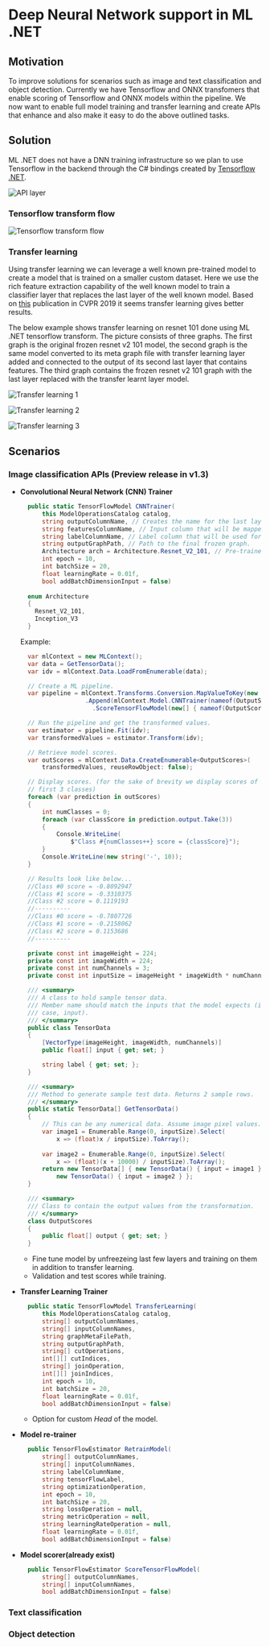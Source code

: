 # Deep Neural Network support in ML .NET
## Motivation
To improve solutions for scenarios such as image and text classification and object detection. Currently we have Tensorflow and ONNX transfomers that enable scoring of Tensorflow and ONNX models within the pipeline. We now want to enable full model training and transfer learning and create APIs that enhance and also make it easy to do the above outlined tasks. 

## Solution
ML .NET does not have a DNN training infrastructure so we plan to use Tensorflow in the backend through the C# bindings created by [Tensorflow .NET](https://github.com/SciSharp/TensorFlow.NET). 

![API layer](dnn_mlnet_layout.JPG)


### Tensorflow transform flow  
![Tensorflow transform flow](dnn_mlnet_transform.JPG)

### Transfer learning  

Using transfer learning we can leverage a well known pre-trained model to create a model that is trained on a smaller custom dataset. Here we use the rich feature extraction capability of the well known model to train a classifier layer that replaces the last layer of the well known model. Based on [this](https://arxiv.org/abs/1805.08974) publication in CVPR 2019 it seems transfer learning gives better results.

The below example shows transfer learning on resnet 101 done using ML .NET tensorflow transform. The picture consists of three graphs. The first graph is the original frozen resnet v2 101 model, the second graph is the same model converted to its meta graph file with transfer learning layer added and connected to the output of its second last layer that contains features. The third graph contains the frozen resnet v2 101 graph with the last layer replaced with the transfer learnt layer model. 

![Transfer learning 1](https://github.com/dotnet/machinelearning/blob/99e628c518303cd73e48da3a9d66ecdba75adf13/docs/specs/DNN/tl_first.jpg)  

![Transfer learning 2](https://github.com/dotnet/machinelearning/blob/99e628c518303cd73e48da3a9d66ecdba75adf13/docs/specs/DNN/tl_second.jpg)  

![Transfer learning 3](https://github.com/dotnet/machinelearning/blob/99e628c518303cd73e48da3a9d66ecdba75adf13/docs/specs/DNN/tl_third.jpg)  

## Scenarios
### Image classification APIs (Preview release in v1.3)
- **Convolutional Neural Network (CNN) Trainer**
  ```C#
    public static TensorFlowModel CNNTrainer(
        this ModelOperationsCatalog catalog,
        string outputColumnName, // Creates the name for the last layer.
        string featuresColumnName, // Input column that will be mapped to input tensor of the graph.
        string labelColumnName, // Label column that will be used for ground truth.
        string outputGraphPath, // Path to the final frozen graph.
        Architecture arch = Architecture.Resnet_V2_101, // Pre-trained model.
        int epoch = 10,
        int batchSize = 20,
        float learningRate = 0.01f,
        bool addBatchDimensionInput = false)
    
    enum Architecture
    {
      Resnet_V2_101,
      Inception_V3
    }
  ```

  Example:

  ```cs
    var mlContext = new MLContext();
    var data = GetTensorData();
    var idv = mlContext.Data.LoadFromEnumerable(data);

    // Create a ML pipeline.
    var pipeline = mlContext.Transforms.Conversion.MapValueToKey(new []{ nameof(TensorData.label) })
                    .Append(mlContext.Model.CNNTrainer(nameof(OutputScores.output), nameof(TensorData.input), nameof(TensorData.label), "myCnnModel.pb")
                      .ScoreTensorFlowModel(new[] { nameof(OutputScores.output) }, new[] { nameof(TensorData.input) }, addBatchDimensionInput: true));

    // Run the pipeline and get the transformed values.
    var estimator = pipeline.Fit(idv);
    var transformedValues = estimator.Transform(idv);

    // Retrieve model scores.
    var outScores = mlContext.Data.CreateEnumerable<OutputScores>(
        transformedValues, reuseRowObject: false);

    // Display scores. (for the sake of brevity we display scores of the
    // first 3 classes)
    foreach (var prediction in outScores)
    {
        int numClasses = 0;
        foreach (var classScore in prediction.output.Take(3))
        {
            Console.WriteLine(
                $"Class #{numClasses++} score = {classScore}");
        }
        Console.WriteLine(new string('-', 10));
    }

    // Results look like below...
    //Class #0 score = -0.8092947
    //Class #1 score = -0.3310375
    //Class #2 score = 0.1119193
    //----------
    //Class #0 score = -0.7807726
    //Class #1 score = -0.2158062
    //Class #2 score = 0.1153686
    //----------

    private const int imageHeight = 224; 
    private const int imageWidth = 224;
    private const int numChannels = 3;
    private const int inputSize = imageHeight * imageWidth * numChannels;

    /// <summary>
    /// A class to hold sample tensor data. 
    /// Member name should match the inputs that the model expects (in this
    /// case, input).
    /// </summary>
    public class TensorData
    {
        [VectorType(imageHeight, imageWidth, numChannels)]
        public float[] input { get; set; }

        string label { get; set; };
    }

    /// <summary>
    /// Method to generate sample test data. Returns 2 sample rows.
    /// </summary>
    public static TensorData[] GetTensorData()
    {
        // This can be any numerical data. Assume image pixel values.
        var image1 = Enumerable.Range(0, inputSize).Select(
            x => (float)x / inputSize).ToArray();
        
        var image2 = Enumerable.Range(0, inputSize).Select(
            x => (float)(x + 10000) / inputSize).ToArray();
        return new TensorData[] { new TensorData() { input = image1 },
            new TensorData() { input = image2 } };
    }

    /// <summary>
    /// Class to contain the output values from the transformation.
    /// </summary>
    class OutputScores
    {
        public float[] output { get; set; }
    }

  ```
  - Fine tune model by unfreezeing last few layers and training on them in addition to transfer learning.
  - Validation and test scores while training.

- **Transfer Learning Trainer**
  ```C#
    public static TensorFlowModel TransferLearning(
        this ModelOperationsCatalog catalog,
        string[] outputColumnNames,
        string[] inputColumnNames,
        string graphMetaFilePath,
        string outputGraphPath,
        string[] cutOperations,
        int[][] cutIndices,
        string[] joinOperation,
        int[][] joinIndices,
        int epoch = 10,
        int batchSize = 20,
        float learningRate = 0.01f,
        bool addBatchDimensionInput = false)
  ```
  - Option for custom *Head* of the model.

- **Model re-trainer**
  ```C#
    public TensorFlowEstimator RetrainModel(
        string[] outputColumnNames,
        string[] inputColumnNames,
        string labelColumnName,
        string tensorFlowLabel,
        string optimizationOperation,
        int epoch = 10,
        int batchSize = 20,
        string lossOperation = null,
        string metricOperation = null,
        string learningRateOperation = null,
        float learningRate = 0.01f,
        bool addBatchDimensionInput = false)
  ```
  
- **Model scorer(already exist)**
  ```C#
    public TensorFlowEstimator ScoreTensorFlowModel(
        string[] outputColumnNames,
        string[] inputColumnNames,
        bool addBatchDimensionInput = false)
  ```
### Text classification
### Object detection